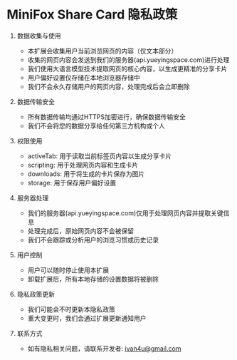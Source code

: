 # MiniFox Share Card 隐私政策

1. 数据收集与使用
   - 本扩展会收集用户当前浏览网页的内容（仅文本部分）
   - 收集的网页内容会发送到我们的服务器(api.yueyingspace.com)进行处理
   - 我们使用大语言模型技术提取网页的核心内容，以生成更精准的分享卡片
   - 用户偏好设置仅存储在本地浏览器存储中
   - 我们不会永久存储用户的网页内容，处理完成后会立即删除

2. 数据传输安全
   - 所有数据传输均通过HTTPS加密进行，确保数据传输安全
   - 我们不会将您的数据分享给任何第三方机构或个人

3. 权限使用
   - activeTab: 用于读取当前标签页内容以生成分享卡片
   - scripting: 用于处理网页内容和生成卡片
   - downloads: 用于将生成的卡片保存为图片
   - storage: 用于保存用户偏好设置

4. 服务器处理
   - 我们的服务器(api.yueyingspace.com)仅用于处理网页内容并提取关键信息
   - 处理完成后，原始网页内容不会被保留
   - 我们不会跟踪或分析用户的浏览习惯或历史记录

5. 用户控制
   - 用户可以随时停止使用本扩展
   - 卸载扩展后，所有本地存储的设置数据将被删除

6. 隐私政策更新
   - 我们可能会不时更新本隐私政策
   - 重大变更时，我们会通过扩展更新通知用户

7. 联系方式
   - 如有隐私相关问题，请联系开发者: ivan4u@gmail.com

